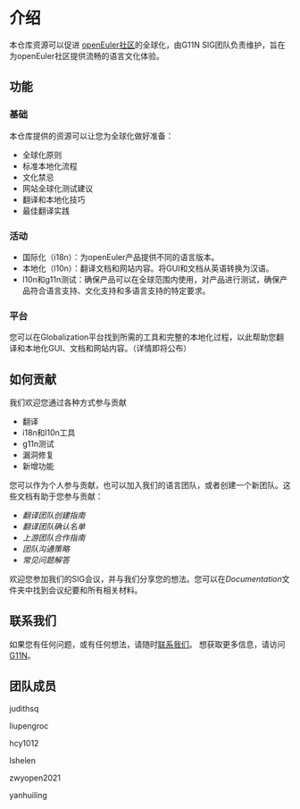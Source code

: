 # 介绍

本仓库资源可以促进 [openEuler社区](https://openeuler.org/en/)的全球化，由G11N SIG团队负责维护，旨在为openEuler社区提供流畅的语言文化体验。

## 功能

### 基础

本仓库提供的资源可以让您为全球化做好准备：

- 全球化原则
- 标准本地化流程
- 文化禁忌
- 网站全球化测试建议
- 翻译和本地化技巧
- 最佳翻译实践

### 活动

- 国际化（i18n）：为openEuler产品提供不同的语言版本。
- 本地化（l10n）：翻译文档和网站内容。将GUI和文档从英语转换为汉语。
- l10n和g11n测试：确保产品可以在全球范围内使用，对产品进行测试，确保产品符合语言支持、文化支持和多语言支持的特定要求。

### 平台

您可以在Globalization平台找到所需的工具和完整的本地化过程，以此帮助您翻译和本地化GUI、文档和网站内容。（详情即将公布）

## 如何贡献

我们欢迎您通过各种方式参与贡献

- 翻译
- i18n和l10n工具
- g11n测试
- 漏洞修复
- 新增功能

您可以作为个人参与贡献，也可以加入我们的语言团队，或者创建一个新团队。这些文档有助于您参与贡献：

- *翻译团队创建指南*
- *翻译团队确认名单*
- *上游团队合作指南*
- *团队沟通策略*
- *常见问题解答*

欢迎您参加我们的SIG会议，并与我们分享您的想法。您可以在*Documentation*文件夹中找到会议纪要和所有相关材料。

## 联系我们

如果您有任何问题，或有任何想法，请随时[联系我们](g11n@openeuler.org)。
想获取更多信息，请访问[G11N](https://gitee.com/openeuler/G11N)。

## 团队成员

judithsq

liupengroc

hcy1012

lshelen

zwyopen2021

yanhuiling